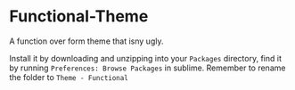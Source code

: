 # Functional-Theme

A function over form theme that isny ugly.

Install it by downloading and unzipping into your `Packages` directory, find it by running `Preferences: Browse Packages` in sublime.
Remember to rename the folder to `Theme - Functional`
